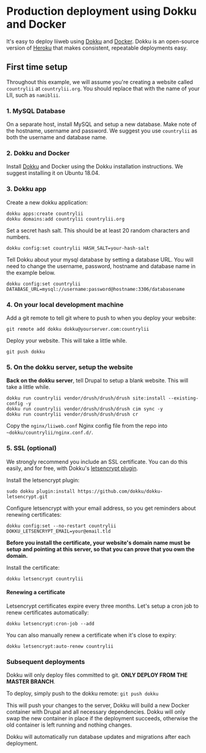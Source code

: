 # Production deployment using Dokku and Docker

It's easy to deploy liiweb using [Dokku](http://dokku.viewdocs.io/) and [Docker](https://www.docker.com/). Dokku is an open-source version of [Heroku](https://www.heroku.com/) that makes consistent, repeatable deployments easy.

## First time setup

Throughout this example, we will assume you're creating a website called `countrylii` at `countrylii.org`. You should replace that with the name of your LII, such as `namiblii`.

### 1. MySQL Database

On a separate host, install MySQL and setup a new database. Make note of the hostname, username and password. We suggest you use `countrylii` as both the username and database name.

### 2. Dokku and Docker

Install [Dokku](http://dokku.viewdocs.io/dokku/) and Docker using the Dokku installation instructions. We suggest installing it on Ubuntu 18.04.

### 3. Dokku app

Create a new dokku application:

```
dokku apps:create countrylii
dokku domains:add countrylii countrylii.org
```

Set a secret hash salt. This should be at least 20 random characters and numbers.

```
dokku config:set countrylii HASH_SALT=your-hash-salt
```

Tell Dokku about your mysql database by setting a database URL. You will need to change the username, password, hostname and database name in the example below.

```
dokku config:set countrylii DATABASE_URL=mysql://username:password@hostname:3306/databasename
```

### 4. On your local development machine

Add a git remote to tell git where to push to when you deploy your website:

```
git remote add dokku dokku@yourserver.com:countrylii
```

Deploy your website. This will take a little while.

```
git push dokku
```

### 5. On the dokku server, setup the website

**Back on the dokku server**, tell Drupal to setup a blank website. This will take a little while.

```
dokku run countrylii vendor/drush/drush/drush site:install --existing-config -y
dokku run countrylii vendor/drush/drush/drush cim sync -y
dokku run countrylii vendor/drush/drush/drush cr
```

Copy the `nginx/liiweb.conf` Nginx config file from the repo into `~dokku/countrylii/nginx.conf.d/`.

### 5. SSL (optional)

We strongly recommend you include an SSL certificate. You can do this easily, and for free, with Dokku's [letsencrypt plugin](https://github.com/dokku/dokku-letsencrypt).

Install the letsencrypt plugin:

```
sudo dokku plugin:install https://github.com/dokku/dokku-letsencrypt.git
```

Configure letsencrypt with your email address, so you get reminders about renewing certificates:

```
dokku config:set --no-restart countrylii DOKKU_LETSENCRYPT_EMAIL=your@email.tld
```

**Before you install the certificate, your website's domain name must be setup and pointing at this server, so that you can prove that you own the domain.**

Install the certificate:

```
dokku letsencrypt countrylii
```

#### Renewing a certificate

Letsencrypt certificates expire every three months. Let's setup a cron job to renew certificates automatically:

```
dokku letsencrypt:cron-job --add
```

You can also manually renew a certificate when it's close to expiry:

```
dokku letsencrypt:auto-renew countrylii
```

### Subsequent deployments

Dokku will only deploy files committed to git. **ONLY DEPLOY FROM THE MASTER BRANCH**.

To deploy, simply push to the dokku remote: `git push dokku`

This will push your changes to the server, Dokku will build a new Docker container with Drupal and all necessary dependencies.
Dokku will only swap the new container in place if the deployment succeeds, otherwise the old container is left running
and nothing changes.

Dokku will automatically run database updates and migrations after each deployment.

